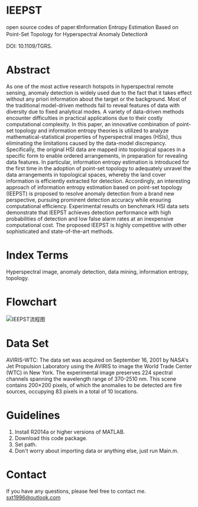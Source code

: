 # IEEPST
open source codes of paper:《Information Entropy Estimation Based on Point-Set Topology for Hyperspectral Anomaly Detection》

DOI: 10.1109/TGRS.

# Abstract
As one of the most active research hotspots in hyperspectral remote sensing, anomaly detection is widely used due to the fact that it takes effect without any priori information about the target or the background. Most of the traditional model-driven methods fail to reveal features of data with diversity due to fixed analytical modes. A variety of data-driven methods encounter difficulties in practical applications due to their costly computational complexity. In this paper, an innovative combination of point-set topology and information entropy theories is utilized to analyze mathematical-statistical properties of hyperspectral images (HSIs), thus eliminating the limitations caused by the data-model discrepancy. Specifically, the original HSI data are mapped into topological spaces in a specific form to enable ordered arrangements, in preparation for revealing data features. In particular, information entropy estimation is introduced for the first time in the adoption of point-set topology to adequately unravel the data arrangements in topological spaces, whereby the land cover information is efficiently extracted for detection. Accordingly, an interesting approach of information entropy estimation based on point-set topology (IEEPST) is proposed to resolve anomaly detection from a brand new perspective, pursuing prominent detection accuracy while ensuring computational efficiency. Experimental results on benchmark HSI data sets demonstrate that IEEPST achieves detection performance with high probabilities of detection and low false alarm rates at an inexpensive computational cost. The proposed IEEPST is highly competitive with other sophisticated and state-of-the-art methods.
# Index Terms
Hyperspectral image, anomaly detection, data mining, information entropy, topology.
# Flowchart
![IEEPST流程图](https://github.com/sxt1996/IEEPST/assets/55687887/a54d0a4a-4c61-41a3-8d93-4bf9260f3984)
# Data Set
AVIRIS-WTC: The data set was acquired on September 16, 2001 by NASA's Jet Propulsion Laboratory using the AVIRIS to image the World Trade Center (WTC) in New York. The experimental image preserves 224 spectral channels spanning the wavelength range of 370-2510 nm. This scene contains 200×200 pixels, of which the anomalies to be detected are fire sources, occupying 83 pixels in a total of 10 locations. 
# Guidelines
1. Install R2014a or higher versions of MATLAB.
2. Download this code package.
3. Set path.
4. Don't worry about importing data or anything else, just run Main.m.
# Contact
If you have any questions, please feel free to contact me.
sxt1996@outlook.com
